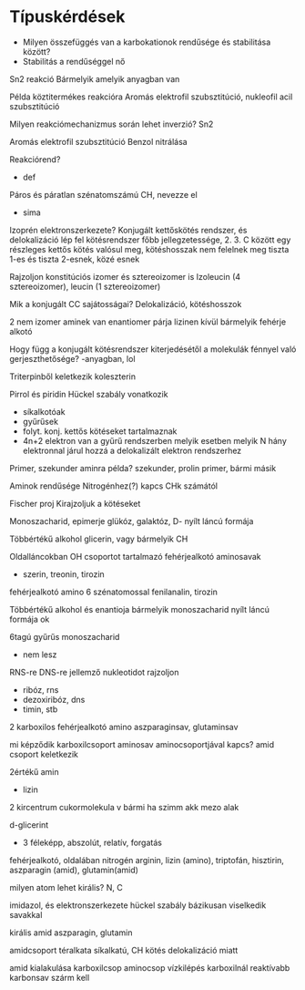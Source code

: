 # Típuskérdések

- Milyen összefüggés van a karbokationok rendűsége és stabilitása között?
- Stabilitás a rendűséggel nő

Sn2 reakció
Bármelyik amelyik anyagban van

Példa köztitermékes reakcióra
Aromás elektrofil szubsztitúció, nukleofil acil szubsztitúció

Milyen reakciómechanizmus során lehet inverzió?
Sn2

Aromás elektrofil szubsztitúció
Benzol nitrálása

Reakciórend?

- def

Páros és páratlan szénatomszámú CH, nevezze el

- sima

Izoprén elektronszerkezete?
Konjugált kettőskötés rendszer, és delokalizáció lép fel
kötésrendszer főbb jellegzetessége, 2. 3. C között egy részleges kettős kötés valósul meg, kötéshosszak nem felelnek meg tiszta 1-es és tiszta 2-esnek, közé esnek

Rajzoljon konstitúciós izomer és sztereoizomer is
Izoleucin (4 sztereoizomer), leucin (1 sztereoizomer)

Mik a konjugált CC sajátosságai?
Delokalizáció, kötéshosszok

2 nem izomer aminek van enantiomer párja
lizinen kívül bármelyik fehérje alkotó

Hogy függ a konjugált kötésrendszer kiterjedésétől a molekulák fénnyel való gerjeszthetősége?
-anyagban, lol

Triterpinből keletkezik koleszterin

Pirrol és piridin
Hückel szabály vonatkozik

- síkalkotóak
- gyűrűsek
- folyt. konj. kettős kötéseket tartalmaznak
- 4n+2 elektron van a gyűrű rendszerben
  melyik esetben melyik N hány elektronnal járul hozzá a delokalizált elektron rendszerhez

Primer, szekunder aminra példa?
szekunder, prolin
primer, bármi másik

Aminok rendűsége
Nitrogénhez(?) kapcs CHk számától

Fischer proj
Kirajzoljuk a kötéseket

Monoszacharid, epimerje
glükóz, galaktóz, D-
nyílt láncú formája

Többértékű alkohol
glicerin, vagy bármelyik CH

Oldalláncokban OH csoportot tartalmazó fehérjealkotó aminosavak

- szerin, treonin, tirozin

fehérjealkotó amino 6 szénatomossal
fenilanalin, tirozin

Többértékű alkohol és enantioja
bármelyik monoszacharid nyílt láncú formája ok

6tagú gyűrűs monoszacharid

- nem lesz

RNS-re DNS-re jellemző nukleotidot rajzoljon

- ribóz, rns
- dezoxiribóz, dns
- timin, stb

2 karboxilos fehérjealkotó amino
aszparaginsav, glutaminsav

mi képződik karboxilcsoport aminosav aminocsoportjával kapcs?
amid csoport keletkezik

2értékű amin

- lizin

2 kircentrum
cukormolekula v bármi
ha szimm akk mezo alak

d-glicerint

- 3 féleképp, abszolút, relatív, forgatás

fehérjealkotó, oldalában nitrogén
arginin, lizin (amino), triptofán, hisztirin, aszparagin (amid), glutamin(amid)

milyen atom lehet királis?
N, C

imidazol, és elektronszerkezete
hückel szabály
bázikusan viselkedik savakkal

királis amid
aszparagin, glutamin

amidcsoport téralkata
síkalkatú, CH kötés delokalizáció miatt

amid kialakulása
karboxilcsop aminocsop vízkilépés
karboxilnál reaktívabb karbonsav szárm kell

